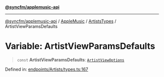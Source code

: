 [**@syncfm/applemusic-api**](../../../../../../README.md)

***

[@syncfm/applemusic-api](../../../../../../globals.md) / [AppleMusic](../../../README.md) / [ArtistsTypes](../README.md) / ArtistViewParamsDefaults

# Variable: ArtistViewParamsDefaults

> `const` **ArtistViewParamsDefaults**: [`ArtistViewOptions`](../interfaces/ArtistViewOptions.md)

Defined in: [endpoints/Artists/types.ts:167](https://github.com/sync-fm/applemusic-api/blob/9ff258d5e3837a0cb0f9914911c5614d92f344ed/src/endpoints/Artists/types.ts#L167)
